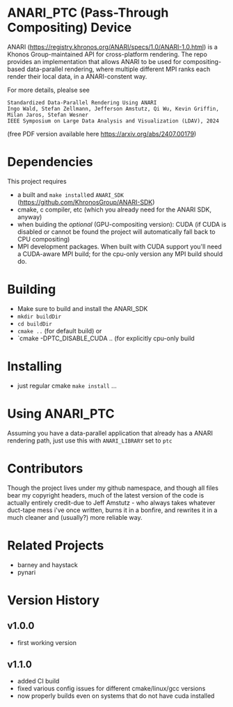 # ANARI_PTC (Pass-Through Compositing) Device

ANARI (https://registry.khronos.org/ANARI/specs/1.0/ANARI-1.0.html) is
a Khonos Group-maintained API for cross-platform rendering.  The repo
provides an implementation that allows ANARI to be used for
compositing-based data-parallel rendering, where multiple different
MPI ranks each render their local data, in a ANARI-constent way. 

For more details, plealse see

```
Standardized Data-Parallel Rendering Using ANARI
Ingo Wald, Stefan Zellmann, Jefferson Amstutz, Qi Wu, Kevin Griffin, Milan Jaros, Stefan Wesner
IEEE Symposium on Large Data Analysis and Visualization (LDAV), 2024
```
(free PDF version available here https://arxiv.org/abs/2407.00179)

# Dependencies

This project requires
- a built and `make install`ed `ANARI_SDK`
  (https://github.com/KhronosGroup/ANARI-SDK)
- cmake, c compiler, etc (which you already need for the ANARI SDK,
  anyway)
- when buiding the *optional* (GPU-compositing version): CUDA (if CUDA
  is disabled or cannot be found the project will automatically fall
  back to CPU compositing)
- MPI development packages. When built with CUDA support you'll need a
  CUDA-aware MPI build; for the cpu-only version any MPI build should
  do.

# Building 

- Make sure to build and install the ANARI_SDK
- `mkdir buildDir`
- `cd buildDir`
- `cmake ..` (for default build)
or
- `cmake -DPTC_DISABLE_CUDA .. (for explicitly cpu-only build

# Installing

- just regular cmake `make install` ...

# Using ANARI_PTC

Assuming you have a data-parallel application that already has a ANARI
rendering path, just use this with `ANARI_LIBRARY` set to `ptc`

# Contributors

Though the project lives under my github namespace, and though all
files bear my copyright headers, much of the latest version of the
code is actually entirely credit-due to Jeff Amstutz - who always
takes whatever duct-tape mess i've once written, burns it in a
bonfire, and rewrites it in a much cleaner and (usually?) more
reliable way. 

# Related Projects

- barney and haystack
- pynari

# Version History

## v1.0.0

- first working version

## v1.1.0

- added CI build
- fixed various config issues for different cmake/linux/gcc versions
- now properly builds even on systems that do not have cuda installed
